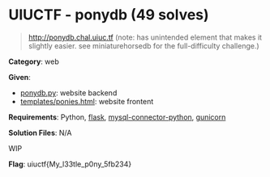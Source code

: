 # UIUCTF - ponydb (49 solves)

> http://ponydb.chal.uiuc.tf
(note: has unintended element that makes it slightly easier. see miniaturehorsedb for the full-difficulty challenge.)

**Category**: web

**Given**: 
- [ponydb.py](handouts/ponydb.py): website backend
- [templates/ponies.html](handouts/templates/ponies.html): website frontent

**Requirements**: Python, [flask](https://pypi.org/project/Flask), [mysql-connector-python](https://pypi.org/project/mysql-connector-python), [gunicorn](https://pypi.org/project/gunicorn)

**Solution Files**: N/A

WIP

**Flag**: uiuctf{My_l33tle_p0ny_5fb234}
